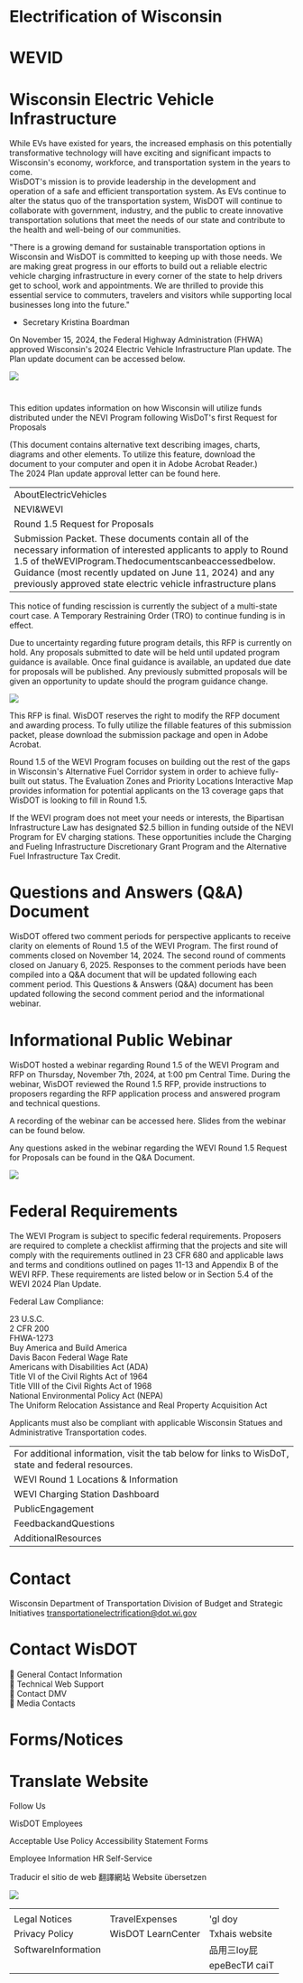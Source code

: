 # Electrification of Wisconsin  

# WEVID  

# Wisconsin Electric Vehicle Infrastructure  

While EVs have existed for years, the increased emphasis on this potentially transformative technology will have exciting and significant impacts to Wisconsin's economy, workforce, and transportation system in the years to come.   
WisDOT's mission is to provide leadership in the development and operation of a safe and efficient transportation system. As EVs continue to alter the status quo of the transportation system, WisDOT will continue to collaborate with government, industry, and the public to create innovative transportation solutions that meet the needs of our state and contribute to the health and well-being of our communities.  

"There is a growing demand for sustainable transportation options in Wisconsin and WisDOT is committed to keeping up with those needs. We are making great progress in our efforts to build out a reliable electric vehicle charging infrastructure in every corner of the state to help drivers get to school, work and appointments. We are thrilled to provide this essential service to commuters, travelers and visitors while supporting local businesses long into the future."  

- Secretary Kristina Boardman  

On November 15, 2024, the Federal Highway Administration (FHWA) approved Wisconsin's 2024 Electric Vehicle Infrastructure Plan update. The Plan update document can be accessed below.  

![](images/187430677607a34c545a2adb9218a7f74a85abf77f8ca9a364c79740a9689648.jpg)  

#  

This edition updates information on how Wisconsin will utilize funds distributed under the NEVI Program following WisDoT's first Request for Proposals  

(This document contains alternative text describing images, charts, diagrams and other elements. To utilize this feature, download the document to your computer and open it in Adobe Acrobat Reader.)   
The 2024 Plan update approval letter can be found here.  

<html><body><table><tr><td>AboutElectricVehicles</td></tr><tr><td>NEVI&WEVI</td></tr><tr><td>Round 1.5 Request for Proposals</td></tr><tr><td>Submission Packet. These documents contain all of the necessary information of interested applicants to apply to Round 1.5 of theWEVlProgram.Thedocumentscanbeaccessedbelow. Guidance (most recently updated on June 11, 2024) and any previously approved state electric vehicle infrastructure plans</td></tr></table></body></html>  

This notice of funding rescission is currently the subject of a multi-state court case. A Temporary Restraining Order (TRO) to continue funding is in effect.  

Due to uncertainty regarding future program details, this RFP is currently on hold. Any proposals submitted to date will be held until updated program guidance is available. Once final guidance is available, an updated due date for proposals will be published. Any previously submitted proposals will be given an opportunity to update should the program guidance change.  

![](images/fba22717d221e2fb64b604660e1ab174be7fec01ccfd5444c2e9809866957dd0.jpg)  

This RFP is final. WisDOT reserves the right to modify the RFP document and awarding process. To fully utilize the fillable features of this submission packet, please download the submission package and open in Adobe Acrobat.  

Round 1.5 of the WEVI Program focuses on building out the rest of the gaps in Wisconsin's Alternative Fuel Corridor system in order to achieve fully-built out status. The Evaluation Zones and Priority Locations Interactive Map provides information for potential applicants on the 13 coverage gaps that WisDOT is looking to fill in Round 1.5.  

If the WEVI program does not meet your needs or interests, the Bipartisan Infrastructure Law has designated $\$2.5$ billion in funding outside of the NEVI Program for EV charging stations. These opportunities include the Charging and Fueling Infrastructure Discretionary Grant Program and the Alternative Fuel Infrastructure Tax Credit.  

# Questions and Answers (Q&A) Document  

WisDOT offered two comment periods for perspective applicants to receive clarity on elements of Round 1.5 of the WEVI Program. The first round of comments closed on November 14, 2024. The second round of comments closed on January 6, 2025. Responses to the comment periods have been compiled into a Q&A document that will be updated following each comment period. This Questions & Answers (Q&A) document has been updated following the second comment period and the informational webinar.  

# Informational Public Webinar  

WisDOT hosted a webinar regarding Round 1.5 of the WEVI Program and RFP on Thursday, November 7th, 2024, at 1:00 pm Central Time. During the webinar, WisDOT reviewed the Round 1.5 RFP, provide instructions to proposers regarding the RFP application process and answered program and technical questions.  

A recording of the webinar can be accessed here. Slides from the webinar can be found below.  

Any questions asked in the webinar regarding the WEVI Round 1.5 Request for Proposals can be found in the Q&A Document.  

![](images/e6a2e86de378a4e3917d113029583ad1b346e31dc67445b26d2815165ab7ac24.jpg)  

# Federal Requirements  

The WEVI Program is subject to specific federal requirements. Proposers are required to complete a checklist affirming that the projects and site will comply with the requirements outlined in 23 CFR 680 and applicable laws and terms and conditions outlined on pages 11-13 and Appendix B of the WEVI RFP. These requirements are listed below or in Section 5.4 of the WEVI 2024 Plan Update.  

Federal Law Compliance:  

23 U.S.C.   
2 CFR 200   
FHWA-1273   
Buy America and Build America   
Davis Bacon Federal Wage Rate   
Americans with Disabilities Act (ADA)   
Title VI of the Civil Rights Act of 1964   
Title VIII of the Civil Rights Act of 1968   
National Environmental Policy Act (NEPA)   
The Uniform Relocation Assistance and Real Property Acquisition Act  

Applicants must also be compliant with applicable Wisconsin Statues and Administrative Transportation codes.  

<html><body><table><tr><td>For additional information, visit the tab below for links to WisDoT, state and federal resources.</td></tr><tr><td>WEVl Round 1 Locations & Information</td></tr><tr><td>WEVl Charging Station Dashboard</td></tr><tr><td>PublicEngagement</td></tr><tr><td>FeedbackandQuestions</td></tr><tr><td>AdditionalResources</td></tr></table></body></html>  

# Contact  

Wisconsin Department of Transportation Division of Budget and Strategic Initiatives transportationelectrification@dot.wi.gov  

# Contact WisDOT  

 General Contact Information   
 Technical Web Support   
 Contact DMV   
 Media Contacts  

# Forms/Notices  

# Translate Website  

Follow Us  

WisDOT Employees  

Acceptable Use Policy Accessibility Statement Forms  

Employee Information HR Self-Service  

Traducir el sitio de web 翻譯網站 Website übersetzen  

![](images/b89772b39d9a02ef9e573f2682f1b668cfaf7e17d12e99c47b365909f89e243b.jpg)  

<html><body><table><tr><td></td><td></td><td></td></tr><tr><td>Legal Notices</td><td>TravelExpenses</td><td>'gl doy</td></tr><tr><td>Privacy Policy</td><td>WisDOT LearnCenter</td><td>Txhais website</td></tr><tr><td>SoftwareInformation</td><td></td><td>品用三loy屁</td></tr><tr><td></td><td></td><td>epeBecTИ caiT</td></tr></table></body></html>  